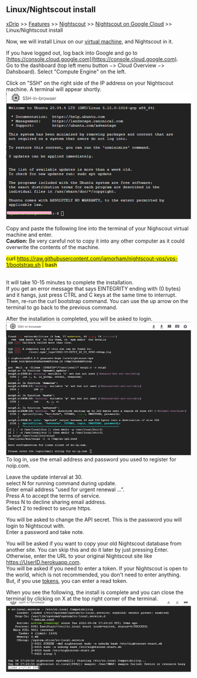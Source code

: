 ## Linux/Nightscout install  
[xDrip](../../README.md) >> [Features](../Features_page) >> [Nightscout](../Nightscout_page) >> [Nightscout on Google Cloud](./GoogleCloud) >> Linux/Nightscout install  
  
Now, we will install Linux on our [virtual machine](./NS_FreeTier), and Nightscout in it.  
  
If you have logged out, log back into Google and go to [https://console.cloud.google.com](https://console.cloud.google.com).  
Go to the dashboard (top left menu button &#8722;> Cloud Overview &#8722;> Dahsboard).  Select "Compute Engine" on the left.  
  
Click on "SSH" on the right side of the IP address on your Nightscout machine.  A terminal will appear shortly.  
![](./images/Terminal1.png)  

Copy and paste the following line into the terminal of your Nighscout virtual machine and enter.  
**Caution:** Be very careful not to copy it into any other computer as it could overwrite the contents of the machine.  
  
<mark>curl https://raw.githubusercontent.com/jamorham/nightscout-vps/vps-1/bootstrap.sh | bash</mark>  
<br/>  
  
It will take 10-15 minutes to complete the installation.  
If you get an error message that says EINTEGRITY ending with (0 bytes) and it hangs, just press CTRL and C keys at the same time to interrupt.  Then, re-run the curl bootstrap command.  You can use the up arrow on the terminal to go back to the previous command.  
  
After the installation is completed, you will be asked to login.  
![](./images/Terminal.png)  
To log in, use the email address and password you used to register for noip.com.  
  
Leave the update interval at 30.  
select N for running command during update.  
Enter email address "used for urgent renewal ...".  
Press A to accept the terms of service.  
Press N to decline sharing email address.  
Select 2 to redirect to secure https.  
  
You will be asked to change the API secret.  This is the password you will login to Nightscout with.  
Enter a password and take note.  
  
You will be asked if you want to copy your old Nightscout database from another site.  You can skip this and do it later by just pressing Enter.  
Otherwise, enter the URL to your original Nightscout site like https://UserID.herokuapp.com.  
You will be asked if you need to enter a token.  If your Nightscout is open to the world, which is not recommended, you don't need to enter anything.  But, if you use [tokens](./NS_Followers), you can enter a read token.  
  
When you see the following, the install is complete and you can close the terminal by clicking on X at the top right corner of the terminal.  
![](./images/TermEnd.png)  
  
